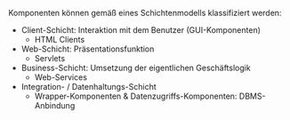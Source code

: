 Komponenten können gemäß eines Schichtenmodells klassifiziert werden:
- Client-Schicht: Interaktion mit dem Benutzer (GUI-Komponenten)
	- HTML Clients
- Web-Schicht: Präsentationsfunktion
	- Servlets
- Business-Schicht: Umsetzung der eigentlichen Geschäftslogik
	- Web-Services
- Integration- / Datenhaltungs-Schicht
	- Wrapper-Komponenten & Datenzugriffs-Komponenten: DBMS-Anbindung